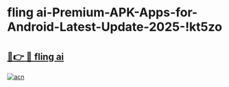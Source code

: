# fling ai-Premium-APK-Apps-for-Android-Latest-Update-2025-!kt5zo

# <h2><a href="https://googleone.com">🔗👉 🔴 fling ai</a></h2>

[![acn](https://github.com/user-attachments/assets/0f9c940e-d8b0-45ae-aac7-cd30a18b3e1c)](https://googleone.com)

